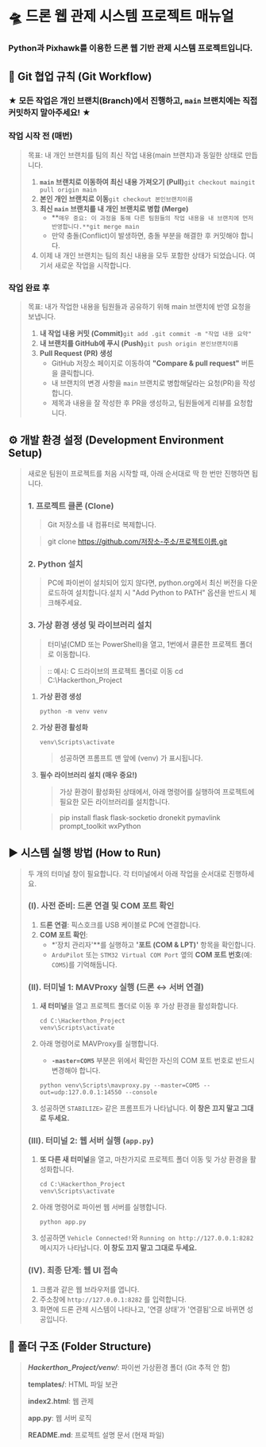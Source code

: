 # 🛸 드론 웹 관제 시스템 프로젝트 매뉴얼

### **Python과 Pixhawk를 이용한 드론 웹 기반 관제 시스템 프로젝트입니다.**

## 🌳 Git 협업 규칙 (Git Workflow)

### **★ 모든 작업은 개인 브랜치(Branch)에서 진행하고, `main` 브랜치에는 직접 커밋하지 말아주세요! ★**

### **작업 시작 전 (매번)**

> 목표: 내 개인 브랜치를 팀의 최신 작업 내용(main 브랜치)과 동일한 상태로 만듭니다.
> 
> 1. **`main` 브랜치로 이동하여 최신 내용 가져오기 (Pull)**`git checkout maingit pull origin main`
> 2. **본인 개인 브랜치로 이동**`git checkout 본인브랜치이름`
> 3. **최신 `main` 브랜치를 내 개인 브랜치로 병합 (Merge)**
>     - **`매우 중요: 이 과정을 통해 다른 팀원들의 작업 내용을 내 브랜치에 먼저 반영합니다.**git merge main`
>     - 만약 충돌(Conflict)이 발생하면, 충돌 부분을 해결한 후 커밋해야 합니다.
> 4. 이제 내 개인 브랜치는 팀의 최신 내용을 모두 포함한 상태가 되었습니다. 여기서 새로운 작업을 시작합니다.

### **작업 완료 후**

> 목표: 내가 작업한 내용을 팀원들과 공유하기 위해 main 브랜치에 반영 요청을 보냅니다.
> 
> 1. **내 작업 내용 커밋 (Commit)**`git add .git commit -m "작업 내용 요약"`
> 2. **내 브랜치를 GitHub에 푸시 (Push)**`git push origin 본인브랜치이름`
> 3. **Pull Request (PR) 생성**
>     - GitHub 저장소 페이지로 이동하여 **"Compare & pull request"** 버튼을 클릭합니다.
>     - 내 브랜치의 변경 사항을 `main` 브랜치로 병합해달라는 요청(PR)을 작성합니다.
>     - 제목과 내용을 잘 작성한 후 PR을 생성하고, 팀원들에게 리뷰를 요청합니다.

## ⚙️ 개발 환경 설정 (Development Environment Setup)

> 새로운 팀원이 프로젝트를 처음 시작할 때, 아래 순서대로 딱 한 번만 진행하면 됩니다.
> 
> 
> ### **1. 프로젝트 클론 (Clone)**
> 
> > Git 저장소를 내 컴퓨터로 복제합니다.
> > 
> 
> > git clone https://github.com/저장소-주소/프로젝트이름.git
> > 
> 
> ### **2. Python 설치**
> 
> > PC에 파이썬이 설치되어 있지 않다면, python.org에서 최신 버전을 다운로드하여 설치합니다.설치 시 "Add Python to PATH" 옵션을 반드시 체크해주세요.
> > 
> 
> ### **3. 가상 환경 생성 및 라이브러리 설치**
> 
> > 터미널(CMD 또는 PowerShell)을 열고, 1번에서 클론한 프로젝트 폴더로 이동합니다.
> > 
> 
> > :: 예시: C 드라이브의 프로젝트 폴더로 이동
> cd C:\Hackerthon_Project
> > 
> 1. **가상 환경 생성**
>     
>     ```
>     python -m venv venv
>     
>     ```
>     
> 2. **가상 환경 활성화**
>     
>     ```
>     venv\Scripts\activate
>     
>     ```
>     
>     > 성공하면 프롬프트 맨 앞에 (venv) 가 표시됩니다.
>     > 
> 3. **필수 라이브러리 설치 (매우 중요!)**
>     
>     > 가상 환경이 활성화된 상태에서, 아래 명령어를 실행하여 프로젝트에 필요한 모든 라이브러리를 설치합니다.
>     > 
>     
>     > pip install flask flask-socketio dronekit pymavlink prompt_toolkit wxPython
>     > 

## ▶️ 시스템 실행 방법 (How to Run)

> 두 개의 터미널 창이 필요합니다. 각 터미널에서 아래 작업을 순서대로 진행하세요.
> 
> 
> ### **(I). 사전 준비: 드론 연결 및 COM 포트 확인**
> 
> 1. **드론 연결**: 픽스호크를 USB 케이블로 PC에 연결합니다.
> 2. **COM 포트 확인**:
>     - *'장치 관리자'**를 실행하고 **'포트 (COM & LPT)'** 항목을 확인합니다.
>     - `ArduPilot` 또는 `STM32 Virtual COM Port` 옆의 **COM 포트 번호**(예: `COM5`)를 기억해둡니다.
> 
> ### **(II). 터미널 1: MAVProxy 실행 (드론 ↔ 서버 연결)**
> 
> 1. **새 터미널**을 열고 프로젝트 폴더로 이동 후 가상 환경을 활성화합니다.
>     
>     ```
>     cd C:\Hackerthon_Project
>     venv\Scripts\activate
>     
>     ```
>     
> 2. 아래 명령어로 MAVProxy를 실행합니다.
>     - **`-master=COM5`** 부분은 위에서 확인한 자신의 COM 포트 번호로 반드시 변경해야 합니다.
>     
>     ```
>     python venv\Scripts\mavproxy.py --master=COM5 --out=udp:127.0.0.1:14550 --console
>     
>     ```
>     
> 3. 성공하면 `STABILIZE>` 같은 프롬프트가 나타납니다. **이 창은 끄지 말고 그대로 두세요.**
> 
> ### **(III). 터미널 2: 웹 서버 실행 (`app.py`)**
> 
> 1. **또 다른 새 터미널**을 열고, 마찬가지로 프로젝트 폴더 이동 및 가상 환경을 활성화합니다.
>     
>     ```
>     cd C:\Hackerthon_Project
>     venv\Scripts\activate
>     
>     ```
>     
> 2. 아래 명령어로 파이썬 웹 서버를 실행합니다.
>     
>     ```
>     python app.py
>     
>     ```
>     
> 3. 성공하면 `Vehicle Connected!`와 `Running on http://127.0.0.1:8282` 메시지가 나타납니다. **이 창도 끄지 말고 그대로 두세요.**
> 
> ### **(IV). 최종 단계: 웹 UI 접속**
> 
> 1. 크롬과 같은 웹 브라우저를 엽니다.
> 2. 주소창에 `http://127.0.0.1:8282` 를 입력합니다.
> 3. 화면에 드론 관제 시스템이 나타나고, '연결 상태'가 '연결됨'으로 바뀌면 성공입니다.

## 📂 폴더 구조 (Folder Structure)

>***Hackerthon_Project/venv/***: 파이썬 가상환경 폴더 (Git 추적 안 함)
>
>**templates/**: HTML 파일 보관
>
>**index2.html**: 웹 관제 
>
>**app.py**: 웹 서버 로직
>
>**README.md**: 프로젝트 설명 문서 (현재 파일)
>